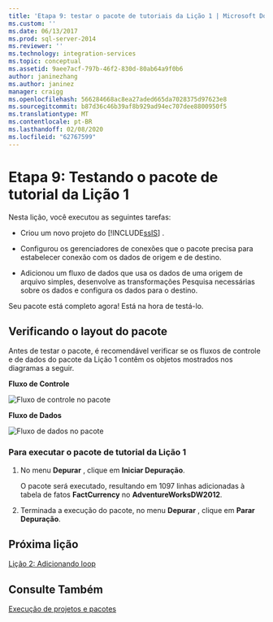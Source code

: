 ```yaml
---
title: 'Etapa 9: testar o pacote de tutoriais da Lição 1 | Microsoft Docs'
ms.custom: ''
ms.date: 06/13/2017
ms.prod: sql-server-2014
ms.reviewer: ''
ms.technology: integration-services
ms.topic: conceptual
ms.assetid: 9aee7acf-797b-46f2-830d-80ab64a9f0b6
author: janinezhang
ms.author: janinez
manager: craigg
ms.openlocfilehash: 566284668ac8ea27aded665da7028375d97623e8
ms.sourcegitcommit: b87d36c46b39af8b929ad94ec707dee8800950f5
ms.translationtype: MT
ms.contentlocale: pt-BR
ms.lasthandoff: 02/08/2020
ms.locfileid: "62767599"
---
```

# <a name="step-9-testing-the-lesson-1-tutorial-package"></a>Etapa 9: Testando o pacote de tutorial da Lição 1
  Nesta lição, você executou as seguintes tarefas:  
  
-   Criou um novo projeto do [!INCLUDE[ssIS](../includes/ssis-md.md)] .  
  
-   Configurou os gerenciadores de conexões que o pacote precisa para estabelecer conexão com os dados de origem e de destino.  
  
-   Adicionou um fluxo de dados que usa os dados de uma origem de arquivo simples, desenvolve as transformações Pesquisa necessárias sobre os dados e configura os dados para o destino.  
  
 Seu pacote está completo agora! Está na hora de testá-lo.  
  
## <a name="checking-the-package-layout"></a>Verificando o layout do pacote  
 Antes de testar o pacote, é recomendável verificar se os fluxos de controle e de dados do pacote da Lição 1 contêm os objetos mostrados nos diagramas a seguir.  
  
 **Fluxo de Controle**  
  
 ![Fluxo de controle no pacote](../../2014/tutorials/media/task9lesson1control.gif "Fluxo de controle no pacote")  
  
 **Fluxo de Dados**  
  
 ![Fluxo de dados no pacote](../../2014/tutorials/media/task9lesson1data.gif "Fluxo de dados no pacote")  
  
### <a name="to-run-the-lesson-1-tutorial-package"></a>Para executar o pacote de tutorial da Lição 1  
  
1.  No menu **Depurar** , clique em **Iniciar Depuração**.  
  
     O pacote será executado, resultando em 1097 linhas adicionadas à tabela de fatos **FactCurrency** no **AdventureWorksDW2012**.  
  
2.  Terminada a execução do pacote, no menu **Depurar** , clique em **Parar Depuração**.  
  
## <a name="next-lesson"></a>Próxima lição  
 [Lição 2: Adicionando loop](../integration-services/lesson-2-adding-looping-with-ssis.md)  
  
## <a name="see-also"></a>Consulte Também  
 [Execução de projetos e pacotes](packages/run-integration-services-ssis-packages.md)  
  
  

